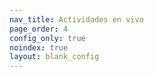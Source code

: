 ```yaml
---
nav_title: Actividades en vivo
page_order: 4
config_only: true
noindex: true
layout: blank_config
---
```

